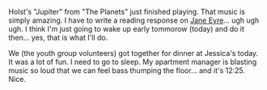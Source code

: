 Holst's "Jupiter" from "The Planets" just finished playing.  That music is simply amazing.  I have to write a reading response on <a href="http://search.barnesandnoble.com/textbooks/booksearch/isbnInquiry.asp?isbn=1551111802">Jane Eyre</a>... ugh ugh ugh.  I think I'm just going to wake up early tommorow (today) and do it then...  yes, that is what I'll do.

We (the youth group volunteers) got together for dinner at Jessica's today.  It was a lot of fun.  I need to go to sleep.  My apartment manager is blasting music so loud that we can feel bass thumping the floor... and it's 12:25.  Nice.
